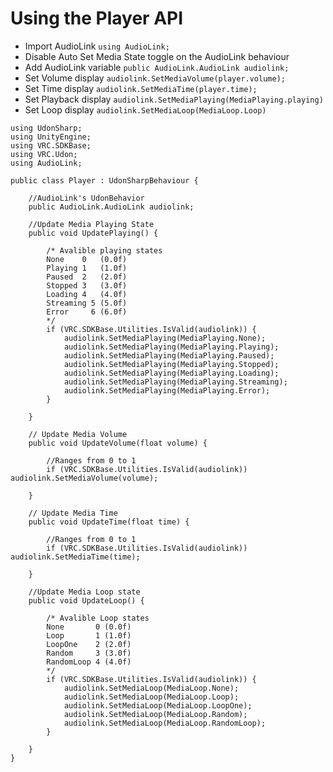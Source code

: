 # Using the Player API

- Import AudioLink `using AudioLink;`
- Disable Auto Set Media State toggle on the AudioLink behaviour
- Add AudioLink variable `public AudioLink.AudioLink audiolink;`
- Set Volume display `audiolink.SetMediaVolume(player.volume);`
- Set Time display `audiolink.SetMediaTime(player.time);`
- Set Playback display `audiolink.SetMediaPlaying(MediaPlaying.playing)`
- Set Loop display `audiolink.SetMediaLoop(MediaLoop.Loop)`

```
using UdonSharp;
using UnityEngine;
using VRC.SDKBase;
using VRC.Udon;
using AudioLink;

public class Player : UdonSharpBehaviour {

    //AudioLink's UdonBehavior
    public AudioLink.AudioLink audiolink;

    //Update Media Playing State
    public void UpdatePlaying() {

        /* Avalible playing states
        None    0   (0.0f)
        Playing 1   (1.0f)
        Paused  2   (2.0f)
        Stopped 3   (3.0f)
        Loading 4   (4.0f)
        Streaming 5 (5.0f)
        Error     6 (6.0f)
        */
        if (VRC.SDKBase.Utilities.IsValid(audiolink)) {
            audiolink.SetMediaPlaying(MediaPlaying.None);
            audiolink.SetMediaPlaying(MediaPlaying.Playing);
            audiolink.SetMediaPlaying(MediaPlaying.Paused);
            audiolink.SetMediaPlaying(MediaPlaying.Stopped);
            audiolink.SetMediaPlaying(MediaPlaying.Loading);
            audiolink.SetMediaPlaying(MediaPlaying.Streaming);
            audiolink.SetMediaPlaying(MediaPlaying.Error);
        }

    }

    // Update Media Volume
    public void UpdateVolume(float volume) {

        //Ranges from 0 to 1
        if (VRC.SDKBase.Utilities.IsValid(audiolink)) audiolink.SetMediaVolume(volume);

    }

    // Update Media Time
    public void UpdateTime(float time) {

        //Ranges from 0 to 1
        if (VRC.SDKBase.Utilities.IsValid(audiolink)) audiolink.SetMediaTime(time);

    }

    //Update Media Loop state
    public void UpdateLoop() {

        /* Avalible Loop states
        None       0 (0.0f)
        Loop       1 (1.0f)
        LoopOne    2 (2.0f)
        Random     3 (3.0f)
        RandomLoop 4 (4.0f)
        */
        if (VRC.SDKBase.Utilities.IsValid(audiolink)) {
            audiolink.SetMediaLoop(MediaLoop.None);
            audiolink.SetMediaLoop(MediaLoop.Loop);
            audiolink.SetMediaLoop(MediaLoop.LoopOne);
            audiolink.SetMediaLoop(MediaLoop.Random);
            audiolink.SetMediaLoop(MediaLoop.RandomLoop);
        }

    }
}
```